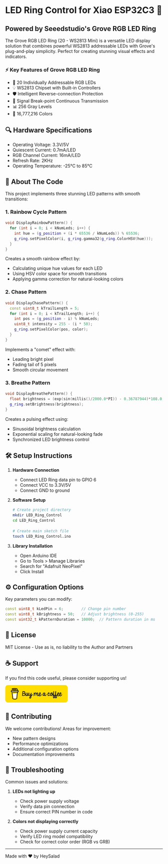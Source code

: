 # LED Ring Control for Xiao ESP32C3 🌈

## Powered by Seeedstudio's Grove RGB LED Ring

The Grove RGB LED Ring (20 - WS2813 Mini) is a versatile LED display solution that combines powerful WS2813 addressable LEDs with Grove's plug-and-play simplicity. Perfect for creating stunning visual effects and indicators.

### ⚡ Key Features of Grove RGB LED Ring

- 🎨 20 Individually Addressable RGB LEDs
- 💡 WS2813 Chipset with Built-in Controllers
- 🛡️ Intelligent Reverse-connection Protection
- 🔄 Signal Break-point Continuous Transmission
- 📊 256 Gray Levels
- 🎨 16,777,216 Colors

## 🔍 Hardware Specifications

- Operating Voltage: 3.3V/5V
- Quiescent Current: 0.7mA/LED
- RGB Channel Current: 16mA/LED
- Refresh Rate: 2KHz
- Operating Temperature: -25℃ to 85℃

## 🚀 About The Code

This project implements three stunning LED patterns with smooth transitions:

### 1. Rainbow Cycle Pattern
```cpp
void DisplayRainbowPattern() {
  for (int i = 0; i < kNumLeds; i++) {
    int hue = (g_position + (i * 65536 / kNumLeds)) % 65536;
    g_ring.setPixelColor(i, g_ring.gamma32(g_ring.ColorHSV(hue)));
  }
}
```
Creates a smooth rainbow effect by:
- Calculating unique hue values for each LED
- Using HSV color space for smooth transitions
- Applying gamma correction for natural-looking colors

### 2. Chase Pattern
```cpp
void DisplayChasePattern() {
  const uint8_t kTrailLength = 5;
  for (int i = 0; i < kTrailLength; i++) {
    int pos = (g_position - i) % kNumLeds;
    uint8_t intensity = 255 - (i * 50);
    g_ring.setPixelColor(pos, color);
  }
}
```
Implements a "comet" effect with:
- Leading bright pixel
- Fading tail of 5 pixels
- Smooth circular movement

### 3. Breathe Pattern
```cpp
void DisplayBreathePattern() {
  float brightness = (exp(sin(millis()/2000.0*PI)) - 0.36787944)*108.0;
  g_ring.setBrightness(brightness);
}
```
Creates a pulsing effect using:
- Sinusoidal brightness calculation
- Exponential scaling for natural-looking fade
- Synchronized LED brightness control

## 🛠️ Setup Instructions

1. **Hardware Connection**
   - Connect LED Ring data pin to GPIO 6
   - Connect VCC to 3.3V/5V
   - Connect GND to ground

2. **Software Setup**
   ```bash
   # Create project directory
   mkdir LED_Ring_Control
   cd LED_Ring_Control
   
   # Create main sketch file
   touch LED_Ring_Control.ino
   ```

3. **Library Installation**
   - Open Arduino IDE
   - Go to Tools > Manage Libraries
   - Search for "Adafruit NeoPixel"
   - Click Install

## ⚙️ Configuration Options

Key parameters you can modify:
```cpp
const uint8_t kLedPin = 6;        // Change pin number
const uint8_t kBrightness = 50;   // Adjust brightness (0-255)
const uint32_t kPatternDuration = 10000;  // Pattern duration in ms
```

## 📝 License

MIT License - Use as is, no liability to the Author and Partners

## ☕ Support

If you find this code useful, please consider supporting us!

<a href="https://www.buymeacoffee.com/heysalad"><img src="https://github.com/Hey-Salad/.github/blob/a4cbf4a12cca3477fdbfe55520b3fdfe0e0f35a4/bmc-button.png" alt="Buy Me A Coffee" width="200"/></a>

## 🤝 Contributing

We welcome contributions! Areas for improvement:
- New pattern designs
- Performance optimizations
- Additional configuration options
- Documentation improvements

## 🔧 Troubleshooting

Common issues and solutions:
1. **LEDs not lighting up**
   - Check power supply voltage
   - Verify data pin connection
   - Ensure correct PIN number in code

2. **Colors not displaying correctly**
   - Check power supply current capacity
   - Verify LED ring model compatibility
   - Check for correct color order (RGB vs GRB)

---
Made with ❤️ by HeySalad